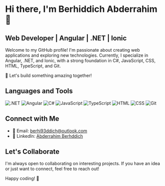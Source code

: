 # Hi there, I'm Berhiddich Abderrahim 👋
## Web Developer | Angular | .NET | Ionic

Welcome to my GitHub profile! I'm passionate about creating web applications and exploring new technologies. Currently, I specialize in Angular, .NET, and Ionic, with a strong foundation in C#, JavaScript, CSS, HTML, TypeScript, and Git.

🚀 Let's build something amazing together!

## Languages and Tools
![.NET](https://img.shields.io/badge/-.NET-512BD4?style=flat&logo=.net&logoColor=white) ![Angular](https://img.shields.io/badge/-Angular-red?style=flat&logo=angular&logoColor=white)  ![C#](https://img.shields.io/badge/-C%23-239120?style=flat&logo=c-sharp&logoColor=white) ![JavaScript](https://img.shields.io/badge/-JavaScript-F7DF1E?style=flat&logo=javascript&logoColor=black) ![TypeScript](https://img.shields.io/badge/-TypeScript-007ACC?style=flat&logo=typescript&logoColor=white) ![HTML](https://img.shields.io/badge/-HTML-E34F26?style=flat&logo=html5&logoColor=white) ![CSS](https://img.shields.io/badge/-CSS-1572B6?style=flat&logo=css3&logoColor=white)  ![Git](https://img.shields.io/badge/-Git-F05032?style=flat&logo=git&logoColor=white)



## Connect with Me
- 📧 Email: berhi93ddich@outlook.com
- 💼 LinkedIn: [Abderrahim Berhddich](https://www.linkedin.com/in/abderrahim-berhddich-47679219b/)

## Let's Collaborate
I'm always open to collaborating on interesting projects. If you have an idea or just want to connect, feel free to reach out!

Happy coding! 🚀
